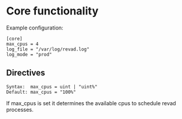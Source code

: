 # Core functionality

Example configuration:

```
[core]
max_cpus = 4
log_file = "/var/log/revad.log"
log_mode = "prod"
```

## Directives

```
Syntax:  max_cpus = uint | "uint%"
Default: max_cpus = "100%"
```
If max_cpus is set it determines the available cpus to schedule revad processes.
